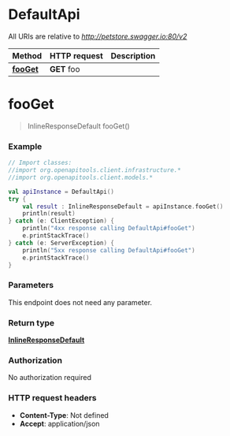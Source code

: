 # DefaultApi

All URIs are relative to *http://petstore.swagger.io:80/v2*

Method | HTTP request | Description
------------- | ------------- | -------------
[**fooGet**](DefaultApi.md#fooGet) | **GET** foo | 


<a name="fooGet"></a>
# **fooGet**
> InlineResponseDefault fooGet()



### Example
```kotlin
// Import classes:
//import org.openapitools.client.infrastructure.*
//import org.openapitools.client.models.*

val apiInstance = DefaultApi()
try {
    val result : InlineResponseDefault = apiInstance.fooGet()
    println(result)
} catch (e: ClientException) {
    println("4xx response calling DefaultApi#fooGet")
    e.printStackTrace()
} catch (e: ServerException) {
    println("5xx response calling DefaultApi#fooGet")
    e.printStackTrace()
}
```

### Parameters
This endpoint does not need any parameter.

### Return type

[**InlineResponseDefault**](InlineResponseDefault.md)

### Authorization

No authorization required

### HTTP request headers

 - **Content-Type**: Not defined
 - **Accept**: application/json

